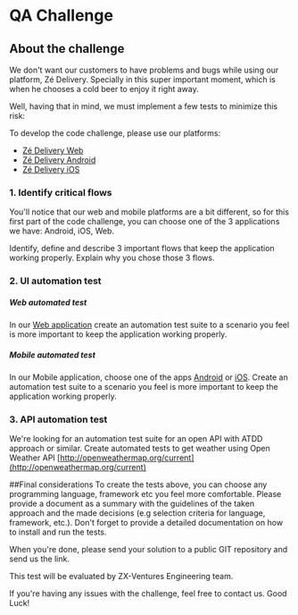 # QA Challenge

## About the challenge


We don't want our customers to have problems and bugs while using our platform, Zé Delivery. Specially in this super important moment, which is when he chooses a cold beer to enjoy it right away.

Well, having that in mind, we must implement a few tests to minimize this risk:

To develop the code challenge, please use our platforms:
- [Zé Delivery Web](https://www.ze.delivery/)
- [Zé Delivery Android](https://play.google.com/store/apps/details?id=com.cerveceriamodelo.modelonow&hl=pt_BR)
- [Zé Delivery iOS](https://apps.apple.com/br/app/z%C3%A9-delivery/id1070070438)


### 1. Identify critical flows

You'll notice that our web and mobile platforms are a bit different, so for this first part of the code challenge, you can choose one of the 3 applications we have: Android, iOS, Web.

Identify, define and describe 3 important flows that keep the application working properly. Explain why you chose those 3 flows.


### 2. UI automation test

##### Web automated test
In our [Web application](https://www.ze.delivery/) create an automation test suite to a scenario you feel is more important to keep the application working properly.

##### Mobile automated test
In our Mobile application, choose one of the apps [Android](https://play.google.com/store/apps/details?id=com.cerveceriamodelo.modelonow&hl=pt_BR) or [iOS](https://apps.apple.com/br/app/z%C3%A9-delivery/id1070070438).
Create an automation test suite to a scenario you feel is more important to keep the application working properly.

### 3. API automation test

We're looking for an automation test suite for an open API with ATDD approach or similar.
Create automated tests to get weather using Open Weather API
[http://openweathermap.org/current](http://openweathermap.org/current) 

##Final considerations
To create the tests above, you can choose any programming language, framework etc you feel more comfortable.
Please provide a document as a summary with the guidelines of the taken approach and the made decisions (e.g selection criteria for language, framework, etc.).
Don't forget to provide a detailed documentation on how to install and run the tests.

When you're done, please send your solution to a public GIT repository and send us the link.

This test will be evaluated by ZX-Ventures Engineering team.

If you're having any issues with the challenge, feel free to contact us.
Good Luck!
